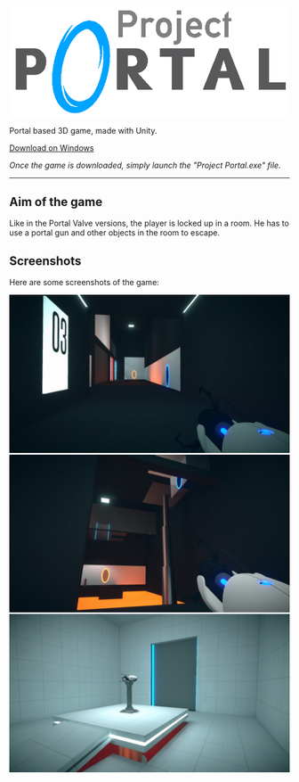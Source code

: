 ![Project Portal](logo.png)

Portal based 3D game, made with Unity.  

[Download on Windows](https://github.com/FloVnst/Portal3D/archive/1.0.0.zip)

_Once the game is downloaded, simply launch the "Project Portal.exe" file._  

---

## Aim of the game  

Like in the Portal Valve versions, the player is locked up in a room. He has to use a portal gun and other objects in the room to escape.

## Screenshots

Here are some screenshots of the game:

![](screenshots/2.png)
![](screenshots/1.png)
![](screenshots/0.png)
